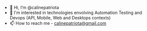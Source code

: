 - 👋 Hi, I’m @calinepatriota
- 👀 I'm interested in technologies envolving Automation Testing and Devops (API, Mobile, Web and Desktops contexts)
- 📫 How to reach me - calinepatriota@gmail.com
<!---
calinepatriota/calinepatriota is a ✨ special ✨ repository because its `README.md` (this file) appears on your GitHub profile.
You can click the Preview link to take a look at your changes.
--->
